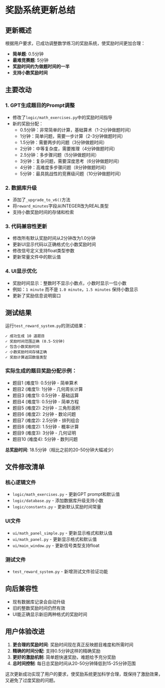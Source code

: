 # 奖励系统更新总结

## 更新概述
根据用户要求，已成功调整数学练习的奖励系统，使奖励时间更加合理：
- **简单题**: 0.5分钟
- **最难竞赛题**: 5分钟  
- **奖励时间约为做题时间的一半**
- **支持小数奖励时间**

## 主要改动

### 1. GPT生成题目的Prompt调整
- 修改了`logic/math_exercises.py`中的奖励时间指导
- 新的奖励分配：
  - 0.5分钟：非常简单的计算，基础算术（1-2分钟做题时间）
  - 1分钟：简单问题，需要一步计算（2-3分钟做题时间）
  - 1.5分钟：需要两步的问题（3分钟做题时间）
  - 2分钟：中等复杂度，需要推理（4分钟做题时间）
  - 2.5分钟：多步骤问题（5分钟做题时间）
  - 3分钟：复杂问题，需要深度思考（6分钟做题时间）
  - 4分钟：高难度多步骤问题（8分钟做题时间）
  - 5分钟：最具挑战性的竞赛级问题（10分钟做题时间）

### 2. 数据库升级
- 添加了`_upgrade_to_v6()`方法
- 将`reward_minutes`字段从INTEGER改为REAL类型
- 支持小数奖励时间的存储和检索

### 3. 代码兼容性更新
- 修改所有默认奖励时间从2分钟改为1.0分钟
- 更新UI显示代码以正确格式化小数奖励时间
- 修改信号定义支持float类型参数
- 更新常量文件中的默认值

### 4. UI显示优化
- 奖励时间显示：整数时不显示小数点，小数时显示一位小数
- 例如：`1 minute` 而不是 `1.0 minute`，`1.5 minutes` 保持小数显示
- 更新了奖励信息说明窗口

## 测试结果

运行`test_reward_system.py`的测试结果：

```
✓ 成功生成 10 道题目
✓ 奖励时间范围正确 (0.5-5分钟)
✓ 包含小数奖励时间
✓ 小数奖励时间存储正确
✓ 奖励计算返回数值类型
```

### 实际生成的题目奖励分配示例：
- 题目1 (难度1): 0.5分钟 - 简单算术
- 题目2 (难度1): 1分钟 - 几何周长计算
- 题目3 (难度1): 0.5分钟 - 基础运算
- 题目4 (难度1): 0.5分钟 - 简单方程
- 题目5 (难度2): 2分钟 - 三角形面积
- 题目6 (难度2): 2分钟 - 数论问题
- 题目7 (难度2): 2.5分钟 - 排列组合
- 题目8 (难度2): 1.5分钟 - 概率计算
- 题目9 (难度3): 3分钟 - 几何证明
- 题目10 (难度4): 5分钟 - 数列问题

**总奖励时间**: 18.5分钟（相比之前的20-50分钟大幅减少）

## 文件修改清单

### 核心逻辑文件
- `logic/math_exercises.py` - 更新GPT prompt和默认值
- `logic/database.py` - 添加数据库升级支持小数
- `logic/constants.py` - 更新默认奖励时间常量

### UI文件
- `ui/math_panel_simple.py` - 更新显示格式和默认值
- `ui/math_panel.py` - 更新显示格式和默认值
- `ui/main_window.py` - 更新信号类型支持float

### 测试文件
- `test_reward_system.py` - 新增测试文件验证功能

## 向后兼容性
- 现有数据库记录会自动升级
- 旧的整数奖励时间仍然有效
- UI能正确显示新旧两种格式的奖励时间

## 用户体验改进
1. **更合理的奖励时间**: 奖励时间现在真正反映题目难度和所需时间
2. **精确的时间分配**: 支持0.5分钟这样的精确奖励
3. **更好的激励机制**: 简单题快速奖励，难题给予充分奖励
4. **总时间控制**: 每日总奖励时间从20-50分钟降低到15-25分钟范围

这次更新成功实现了用户的要求，使奖励系统更加科学合理，既保持了激励效果，又避免了过度奖励的问题。 